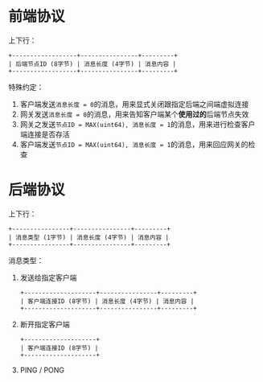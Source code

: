 前端协议
=======

上下行：

```
+------------------+----------------+---------+
| 后端节点ID (8字节) | 消息长度 (4字节) | 消息内容 |
+------------------+----------------+---------+
```

特殊约定：

1. 客户端发送`消息长度 = 0`的消息，用来显式关闭跟指定后端之间端虚拟连接
2. 网关发送`消息长度 = 0`的消息，用来告知客户端某个**使用过的**后端节点失效
3. 网关之发送`节点ID = MAX(uint64), 消息长度 = 1`的消息，用来进行检查客户端连接是否存活
4. 客户端发送`节点ID = MAX(uint64), 消息长度 = 1`的消息，用来回应网关的检查


后端协议
=======

上下行：

```
+----------------+----------------+---------+
| 消息类型 (1字节) | 消息长度 (4字节) | 消息内容 |
+----------------+----------------+---------+
```

消息类型：

1. 发送给指定客户端

	```
	+--------------------+----------------+---------+
	| 客户端连接ID (8字节) | 消息长度 (4字节) | 消息内容 |
	+--------------------+----------------+---------+
	```

2. 断开指定客户端

	```
	+--------------------+
	| 客户端连接ID (8字节) |
	+--------------------+
	```

3. PING / PONG